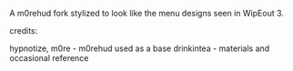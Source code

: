 A m0rehud fork stylized to look like the menu designs seen in WipEout 3.

credits:

hypnotize, m0re - m0rehud used as a base
drinkintea - materials and occasional reference
